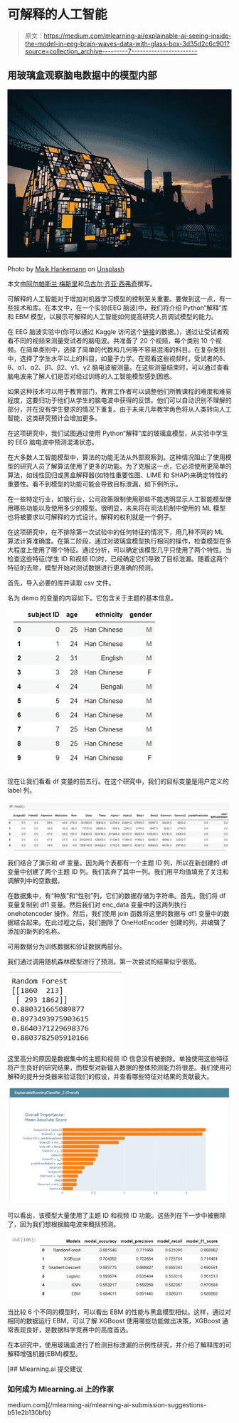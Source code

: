 # 可解释的人工智能

> 原文：<https://medium.com/mlearning-ai/explainable-ai-seeing-inside-the-model-in-eeg-brain-waves-data-with-glass-box-3d35d2c6c901?source=collection_archive---------7----------------------->

## 用玻璃盒观察脑电数据中的模型内部

![](img/314c75ea88a833e7ce0069035ac65b39.png)

Photo by [Maik Hankemann](https://unsplash.com/@maik_waf?utm_source=unsplash&utm_medium=referral&utm_content=creditCopyText) on [Unsplash](https://unsplash.com/?utm_source=unsplash&utm_medium=referral&utm_content=creditCopyText)

本文由[阿尔帕斯兰·梅斯里](https://medium.com/u/fe99f0a4a612?source=post_page-----3d35d2c6c901--------------------------------)和[乌古尔·齐亚·西弗奇](https://medium.com/u/affd2737694a?source=post_page-----3d35d2c6c901--------------------------------)撰写。

可解释的人工智能对于增加对机器学习模型的控制至关重要。要做到这一点，有一些技术和库。在本文中，在一个实验(EEG 脑波)中，我们将介绍 Python“解释”库和 EBM 模型，以展示可解释的人工智能如何提高研究人员调试模型的能力。

在 EEG 脑波实验中(你可以通过 Kaggle 访问这个[链接](https://www.kaggle.com/datasets/wanghaohan/confused-eeg)的数据。)，通过让受试者观看不同的视频来测量受试者的脑电波。共准备了 20 个视频，每个类别 10 个视频。在简单类别中，选择了简单的代数和几何等不容易混淆的科目。在复杂类别中，选择了学生水平以上的科目，如量子力学。在观看这些视频时，受试者的δ、θ、α1、α2、β1、β2、γ1、γ2 脑电波被测量。在这些测量结束时，可以通过查看脑电波来了解人们是否对经过训练的人工智能模型感到困惑。

如果这种技术可以用于教育部门，教育工作者可以调整他们所教课程的难度和难易程度，这要归功于他们从学生的脑电波中获得的反馈。他们可以自动识别不理解的部分，并在没有学生要求的情况下重复。由于未来几年教学角色将从人类转向人工智能，这类研究预计会增加更多。

在这项研究中，我们试图通过使用 Python“解释”库的玻璃盒模型，从实验中学生的 EEG 脑电波中预测混淆状态。

在大多数人工智能模型中，算法的功能无法从外部观察到。这种情况阻止了使用模型的研究人员了解算法使用了更多的功能。为了克服这一点，它必须使用更简单的算法，如线性回归或黑盒解释器(如特性重要性图、LIME 和 SHAP)来确定特性的重要性。看不到模型的功能可能会导致目标泄漏，如下例所示。

在一些特定行业，如银行业，公司政策限制使用那些不能透明显示人工智能模型使用哪些功能以及使用多少的模型。很明显，未来将在司法机制中使用的 ML 模型也将被要求以可解释的方式设计。解释的权利就是一个例子。

在这项研究中，在不排除第一次试验中的任何特征的情况下，用几种不同的 ML 算法计算准确度。在第二阶段，通过对玻璃盒模型执行相同的操作，检查模型在多大程度上使用了哪个特征。通过分析，可以确定该模型几乎只使用了两个特性。当检查这些特征(学生 ID 和视频 ID)时，已经确定它们导致了目标泄漏。随着这两个特征的去除，模型开始对测试数据进行更准确的预测。

首先，导入必要的库并读取 csv 文件。

名为 demo 的变量的内容如下。它包含关于主题的基本信息。

![](img/aca360d76772044db124a5a58d7f5f4a.png)

现在让我们看看 df 变量的前五行。在这个研究中，我们的目标变量是用户定义的 label 列。

![](img/2b54fc07ce4352a0a86c0d3b7544405d.png)

我们结合了演示和 df 变量。因为两个表都有一个主题 ID 列，所以在新创建的 df 变量中创建了两个主题 ID 列。我们丢弃了其中一列。我们用平均值填充了关注和调解列中的空数据。

在数据集中，有“种族”和“性别”列，它们的数据存储为字符串。首先，我们将 df 变量复制到 df1 变量。然后我们对 enc_data 变量中的这两列执行 onehotencoder 操作。然后，我们使用 join 函数将这里的数据与 df1 变量中的数据结合起来。在此过程之后，我们删除了 OneHotEncoder 创建的列，并编辑了添加的新列的名称。

可用数据分为训练数据和验证数据两部分。

我们通过调用随机森林模型进行了预测。第一次尝试的结果似乎很高。

![](img/59c271355c52c84f5957c398028898ec.png)

这里高分的原因是数据集中的主题和视频 ID 信息没有被删除。单独使用这些特征将产生良好的研究结果，而模型对新输入数据的整体预测能力将很差。我们使用可解释的提升分类器来验证我们的假设，并查看哪些特征对结果的贡献最大。

![](img/5026b7ee7523d43a6856f744c5b8ee0a.png)

可以看出，该模型大量使用了主题 ID 和视频 ID 功能。这些列在下一步中被删除了，因为我们想根据脑电波来概括预测。

![](img/dc036639b08c46def2c64ca4c22410fa.png)

当比较 6 个不同的模型时，可以看出 EBM 的性能与黑盒模型相似。这样，通过对相同的数据运行 EBM，可以了解 XGBoost 使用哪些功能做出决策，XGBoost 通常表现良好，是数据科学竞赛中的高度首选。

在本研究中，使用玻璃盒进行了检测目标泄漏的示例性研究，并介绍了解释库的可解释增强机器(EBM)模型。

[](/mlearning-ai/mlearning-ai-submission-suggestions-b51e2b130bfb) [## Mlearning.ai 提交建议

### 如何成为 Mlearning.ai 上的作家

medium.com](/mlearning-ai/mlearning-ai-submission-suggestions-b51e2b130bfb)